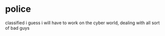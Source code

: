 # police
classified
i guess i will have to work on the cyber world, dealing with all sort of bad guys
